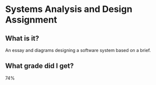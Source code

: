 # Systems Analysis and Design Assignment

## What is it?

An essay and diagrams designing a software system based on a brief.

## What grade did I get?

74%